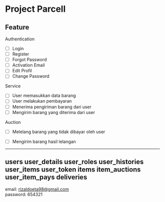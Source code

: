 # Project Parcell

## Feature

Authentication

- [ ] Login
- [ ] Register
- [ ] Forgot Password
- [ ] Activation Email
- [ ] Edit Profil
- [ ] Change Password

Service

- [ ] User memasukkan data barang
- [ ] User melakukan pembayaran
- [ ] Menerima pengiriman barang dari user
- [ ] Mengirim barang yang diterima dari user

Auction

- [ ] Melelang barang yang tidak dibayar oleh user
- [ ] Mengirim barang hasil lelangan


---
users
user_details
user_roles
user_histories
user_items
user_token
items
item_auctions
user_item_pays
deliveries
---

email: rizaldoeta98@gmail.com	
password: 654321
